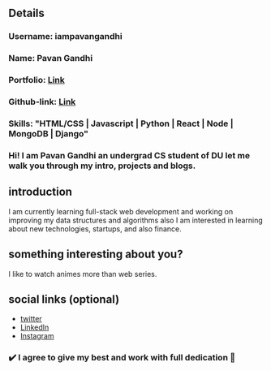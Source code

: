 ## Details

### Username: iampavangandhi

### Name: Pavan Gandhi

### Portfolio: [Link](https://iampavangandhi.github.io)

### Github-link: [Link](https://github.com/iampavangandhi)

### Skills: "HTML/CSS | Javascript | Python | React | Node | MongoDB | Django"

### Hi! I am Pavan Gandhi an undergrad CS student of DU let me walk you through my intro, projects and blogs.

## introduction

I am currently learning full-stack web development and working on improving my data structures and algorithms also I am interested in learning about new technologies, startups, and also finance.

## something interesting about you?

I like to watch animes more than web series.

## social links (optional)

- [twitter](https://twitter.com/iampavangandhi)
- [LinkedIn](https://linkedin.com/in/iampavangandhi)
- [Instagram](https://instagram.com/iampavangandhi)

### :heavy_check_mark: I agree to give my best and work with full dedication :100:

